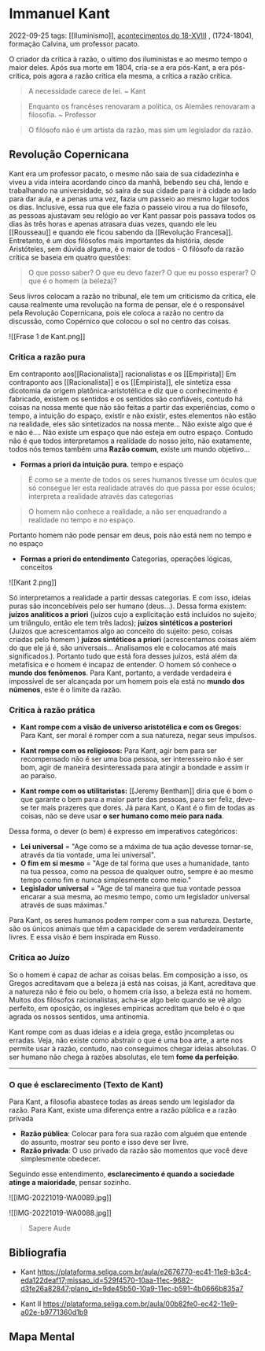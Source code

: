 # Immanuel Kant
2022-09-25
tags: [[Iluminismo]], [acontecimentos do  18-XVIII](../../Sec/Acontecimentos%20Dos%20Séculos/acontecimentos%20do%20%2018-XVIII.md) , (1724-1804), formação Calvina, um professor pacato.

O criador da crítica à razão, o ultimo dos iluministas e ao mesmo tempo o maior deles. Após sua morte em 1804, cria-se a era pós-Kant, a era pós-crítica, pois agora a razão critica ela mesma, a crítica a razão crítica.

> A necessidade carece de lei. ~ Kant

> Enquanto os francêses renovaram a política, os Alemães renovaram a filosofia. ~ Professor

> O filósofo não é um artista da razão, mas sim um legislador da razão.

## Revolução Copernicana

Kant era um professor pacato, o mesmo não saia de sua cidadezinha e viveu a vida inteira acordando cinco da manhã, bebendo seu chá, lendo e trabalhando na universidade, só saíra de sua cidade para ir à cidade ao lado para dar aula, e a penas uma vez, fazia um passeio ao mesmo lugar todos os dias. Inclusive, essa rua que ele fazia o passeio virou a rua do filosofo, as pessoas ajustavam seu relógio ao ver Kant passar pois passava todos os dias às três horas e apenas atrasara duas vezes, quando ele leu [[Rousseau]] e quando ele ficou sabendo da [[Revolução Francesa]]. Entretanto, é um dos filósofos mais importantes da história, desde Aristóteles, sem dúvida alguma, é o maior de todos - O filósofo da razão crítica se baseia em quatro questões: 

> O que posso saber?
> O que eu devo fazer?
> O que eu posso esperar?
> O que é o homem (a beleza)?

Seus livros colocam a razão no tribunal, ele tem um criticismo da crítica, ele causa realmente uma revolução na forma de pensar, ele é o responsável pela Revolução Copernicana, pois ele coloca a razão no centro da discussão, como Copérnico que colocou o sol no centro das coisas.

![[Frase 1 de Kant.png]]

### Critica a razão pura

Em contraponto aos[[Racionalista]] racionalistas e os [[Empirista]]
Em contraponto aos [[Racionalista]] e os [[Empirista]], ele sintetiza essa dicotomia da origem platônica-aristotélica e diz que o conhecimento é fabricado, existem os sentidos e os sentidos são confiáveis, contudo há coisas na nossa mente que não são feitas a partir das experiências, como o tempo, a intuição do espaço, existir e não existir, estes elementos não estão na realidade, eles são sintetizados na nossa mente... Não existe algo que é e não é.... Não existe um espaço que não esteja em outro espaço. Contudo não é que todos interpretamos a realidade do nosso jeito, não exatamente, todos nós temos também uma **Razão comum**, existe um mundo objetivo...

* **Formas a priori da intuição pura.**
tempo e espaço

> É como se a mente de todos os seres humanos tivesse um óculos que só consegue ler esta realidade através do que passa por esse óculos; interpreta a realidade através das categorias

> O homem não conhece a realidade, a não ser enquadrando a realidade no tempo e no espaço.

Portanto homem não pode pensar em deus, pois não está nem no tempo e no espaço

* **Formas a priori do entendimento**
Categorias, operações lógicas, conceitos

![[Kant 2.png]]

Só interpretamos a realidade a partir dessas categorias. E com isso, ideias puras são inconcebíveis pelo ser humano (deus...). Dessa forma existem: **juízos analíticos a priori** (juízos cujo a explicitação está incluídos no sujeito; um triângulo, então ele tem três lados); **juízos sintéticos a posteriori** (Juízos que acrescentamos algo ao conceito do sujeito: peso, coisas criadas pelo homem ) **juízos sintéticos a priori** (acrescentamos coisas além do que ele já é, são universais... Analisamos ele e colocamos até mais significados.). Portanto tudo que está fora desses juízos, está além da metafísica e o homem é incapaz de entender. O homem só conhece o **mundo dos fenômenos**. Para Kant, portanto, a verdade verdadeira é impossível de ser alcançada por um homem pois ela está no **mundo dos númenos**, este é o limite da razão.

### Critica à razão prática

* **Kant rompe com a visão de universo aristotélica e com os Gregos:** 
Para Kant, ser moral é romper com a sua natureza, negar seus impulsos.

* **Kant rompe com os religiosos:**
Para Kant, agir bem para ser recompensado não é ser uma boa pessoa, ser interesseiro não é ser bom, agir de maneira desinteressada para atingir a bondade e assim ir ao paraíso.

* **Kant rompe com os utilitaristas:** 
[[Jeremy Bentham]] diria que é bom o que garante o bem para a maior parte das pessoas, para ser feliz, deve-se ter mais prazeres que dores.
Já para Kant, o Kant é o fim de todas as coisas, não se deve usar **o ser humano como meio para nada**. 

Dessa forma, o dever (o bem) é expresso em imperativos categóricos: 

* **Lei universal** = "Age como se a máxima de tua ação devesse tornar-se, através da tia vontade, uma lei universal".
* **O fim em si mesmo** = "Age de tal forma que uses a humanidade, tanto na tua pessoa, como na pessoa de qualquer outro, sempre é ao mesmo tempo como fim e nunca simplesmente como meio."
* **Legislador universal** = "Age de tal maneira que tua vontade pessoa encarar a sua mesma, ao mesmo tempo, como um legislador universal através de suas máximas."

Para Kant, os seres humanos podem romper com a sua natureza. Destarte, são os únicos animais que têm a capacidade de serem verdadeiramente livres. E essa visão é bem inspirada em Russo.

### Critica ao Juízo

So o homem é capaz de achar as coisas belas. Em composição a isso, os Gregos acreditavam que a beleza já está nas coisas, já Kant, acreditava que a natureza não é feio ou belo, o homem cria isso, a beleza está no homem. Muitos dos filósofos racionalistas, acha-se algo belo quando se vê algo perfeito, em oposição, os ingleses empíricas acreditam que belo é o que agrada os nossos sentidos, uma antinomia.

Kant rompe com as duas ideias e a ideia grega, estão jncompletas ou erradas. Veja, não existe como abstrair o que é uma boa arte, a arte nos permite usar à razão, contudo, nao conseguimos chegar ideias absolutas. O ser humano não chega à razões absolutas, ele tem **fome da perfeição**.

-----------------------------------------------
### O que é esclarecimento (Texto de Kant)

Para Kant, a filosofia abastece todas as áreas sendo um legislador da razão.
Para Kant, existe uma diferença entre a razão pública e a razão privada
* **Razão pública**: Colocar para fora sua razão com alguém que entende do assunto, mostrar seu ponto e isso deve ser livre.
* **Razão privada**: O uso privado da razão são momentos que você deve simplesmente obedecer.

Seguindo esse entendimento, **esclarecimento é quando a sociedade atinge a maioridade**, pensar sozinho.

![[IMG-20221019-WA0089.jpg]]

![[IMG-20221019-WA0088.jpg]]

> Sapere Aude



## Bibliografia

* Kant 
https://plataforma.seliga.com.br/aula/e2676770-ec41-11e9-b3c4-eda122deaf17;missao_id=529f4570-10aa-11ec-9682-d3fe26a82847;plano_id=9de45b50-10a9-11ec-b591-4b0666b835a7

* Kant II
https://plataforma.seliga.com.br/aula/00b82fe0-ec42-11e9-a02e-b9771360d1b9

## Mapa Mental